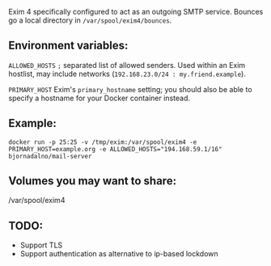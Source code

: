 Exim 4 specifically configured to act as an outgoing SMTP service. Bounces
go a local directory in ``/var/spool/exim4/bounces``.


Environment variables:
----------------------

``ALLOWED_HOSTS``
  ``;`` separated list of allowed senders. Used within an Exim hostlist,
  may include networks (``192.168.23.0/24 : my.friend.example``).

``PRIMARY_HOST``
  Exim's ``primary_hostname`` setting; you should also be able to specify
  a hostname for your Docker container instead.


Example:
--------

    docker run -p 25:25 -v /tmp/exim:/var/spool/exim4 -e PRIMARY_HOST=example.org -e ALLOWED_HOSTS="194.168.59.1/16" bjornadalno/mail-server


Volumes you may want to share:
------------------------------

/var/spool/exim4


TODO:
-----

  - Support TLS
  - Support authentication as alternative to ip-based lockdown
